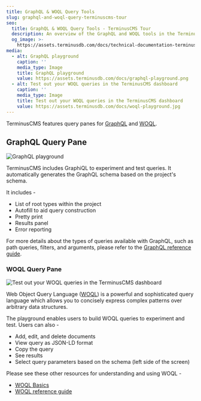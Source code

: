 ```yaml
---
title: GraphQL & WOQL Query Tools
slug: graphql-and-woql-query-terminuscms-tour
seo:
  title: GraphQL & WOQL Query Tools - TerminusCMS Tour
  description: An overview of the GraphQL and WOQL tools in the TerminusCMS dashboard
  og_image: >-
    https://assets.terminusdb.com/docs/technical-documentation-terminuscms-og.png
media:
  - alt: GraphQL playground
    caption: ''
    media_type: Image
    title: GraphQL playground
    value: https://assets.terminusdb.com/docs/graphql-playground.png
  - alt: Test out your WOQL queries in the TerminusCMS dashboard
    caption: ''
    media_type: Image
    title: Test out your WOQL queries in the TerminusCMS dashboard
    value: https://assets.terminusdb.com/docs/woql-playground.jpg
---
```


TerminusCMS features query panes for [GraphQL](/docs/graphql-basics/) and [WOQL](/docs/woql-basics/).

## GraphQL Query Pane

![GraphQL playground](https://assets.terminusdb.com/docs/graphql-playground.png)

TerminusCMS includes GraphiQL to experiment and test queries. It automatically generates the GraphQL schema based on the project's schema.

It includes -

*   List of root types within the project
*   Autofill to aid query construction
*   Pretty print
*   Results panel
*   Error reporting

For more details about the types of queries available with GraphQL, such as path queries, filters, and arguments, please refer to the [GraphQL reference guide](/docs/graphql-query-reference/).

### WOQL Query Pane

![Test out your WOQL queries in the TerminusCMS dashboard](https://assets.terminusdb.com/docs/woql-playground.jpg)

Web Object Query Language ([WOQL](/docs/woql-explanation/)) is a powerful and sophisticated query language which allows you to concisely express complex patterns over arbitrary data structures.

The playground enables users to build WOQL queries to experiment and test. Users can also -

*   Add, edit, and delete documents
*   View query as JSON-LD format
*   Copy the query
*   See results
*   Select query parameters based on the schema (left side of the screen)

Please see these other resources for understanding and using WOQL -

*   [WOQL Basics](/docs/woql-basics/)
*   [WOQL reference guide](/docs/woql-class-reference-guide/)